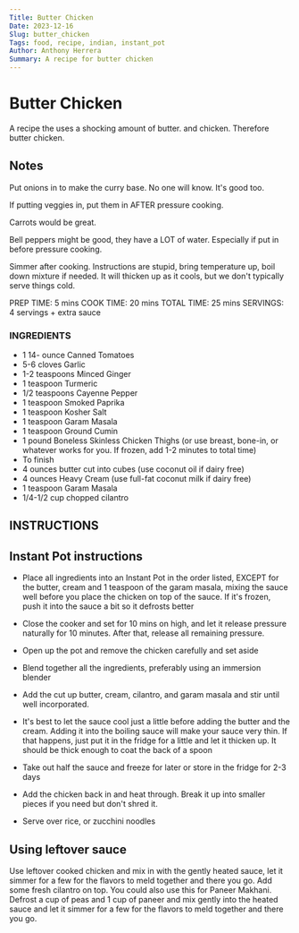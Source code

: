 ```yaml
---
Title: Butter Chicken
Date: 2023-12-16
Slug: butter_chicken
Tags: food, recipe, indian, instant_pot
Author: Anthony Herrera
Summary: A recipe for butter chicken
---
```


# Butter Chicken

A recipe the uses a shocking amount of butter. and chicken. Therefore butter chicken.

## Notes

Put onions in to make the curry base. No one will know. It's good too. 

If putting veggies in, put them in AFTER pressure cooking. 

Carrots would be great. 

Bell peppers might be good, they have a LOT of water. Especially if put in before pressure cooking.

Simmer after cooking. Instructions are stupid, bring temperature up, boil down mixture if needed. It will thicken up as
it cools, but we don't typically serve things cold.



PREP TIME: 5 mins
COOK TIME: 20 mins
TOTAL TIME: 25 mins
SERVINGS: 4 servings + extra sauce

### INGREDIENTS
  
* 1 14- ounce Canned Tomatoes
* 5-6 cloves Garlic
* 1-2 teaspoons Minced Ginger
* 1 teaspoon Turmeric
* 1/2 teaspoons Cayenne Pepper
* 1 teaspoon Smoked Paprika
* 1 teaspoon Kosher Salt
* 1 teaspoon Garam Masala
* 1 teaspoon Ground Cumin
* 1 pound Boneless Skinless Chicken Thighs (or use breast, bone-in, or whatever works for you. If frozen, add 1-2 minutes to total time)
* To finish
* 4 ounces butter cut into cubes (use coconut oil if dairy free)
* 4 ounces Heavy Cream (use full-fat coconut milk if dairy free)
* 1 teaspoon Garam Masala
* 1/4-1/2 cup chopped cilantro



## INSTRUCTIONS

## Instant Pot instructions

* Place all ingredients into an Instant Pot in the order listed, EXCEPT for the butter, cream and 1 teaspoon of the garam masala, mixing the sauce well before you place the chicken on top of the sauce. If it's frozen, push it into the sauce a bit so it defrosts better

* Close the cooker and set for 10 mins on high, and let it release pressure naturally for 10 minutes. After that, release all remaining pressure. 

* Open up the pot and remove the chicken carefully and set aside

* Blend together all the ingredients, preferably using an immersion blender

* Add the cut up butter, cream, cilantro, and garam masala and stir until well incorporated.

* It's best to let the sauce cool just a little before adding the butter and the cream. Adding it into the boiling sauce will make your sauce very thin. If that happens, just put it in the fridge for a little and let it thicken up. It should be thick enough to coat the back of a spoon

* Take out half the sauce and freeze for later or store in the fridge for 2-3 days

* Add the chicken back in and heat through. Break it up into smaller pieces if you need but don't shred it.

* Serve over rice, or zucchini noodles


## Using leftover sauce

Use leftover cooked chicken and mix in with the gently heated sauce, let it simmer for a few for the flavors to meld together and there you go. Add some fresh cilantro on top.
You could also use this for Paneer Makhani. Defrost a cup of peas and 1 cup of paneer and mix gently into the heated sauce and let it simmer for a few for the flavors to meld together and there you go.


